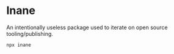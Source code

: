 # Inane

An intentionally useless package used to iterate on open source tooling/publishing.

`npx inane`

